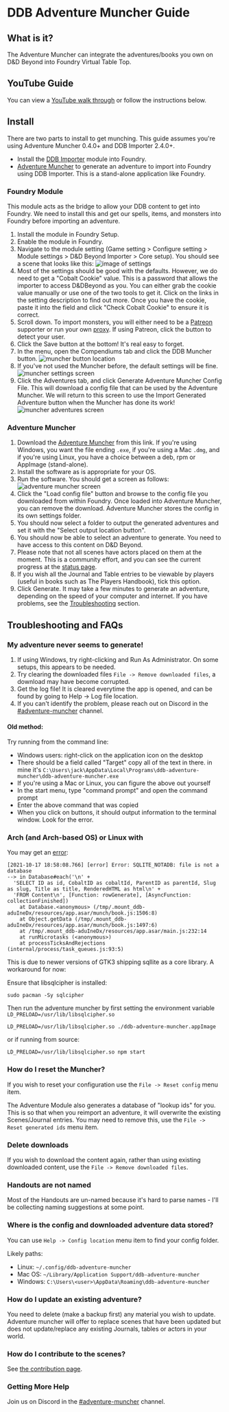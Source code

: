 # DDB Adventure Muncher Guide


## What is it?

The Adventure Muncher can integrate the adventures/books you own on D&D Beyond into Foundry Virtual Table Top.

## YouTube Guide

You can view a [YouTube walk through](https://www.youtube.com/watch?v=OMaJHLQORWo&feature=youtu.be) or follow the instructions below.

## Install

There are two parts to install to get munching. This guide assumes you're using Adventure Muncher 0.4.0+ and DDB Importer 2.4.0+.

* Install the [DDB Importer](https://foundryvtt.com/packages/ddb-importer/) module into Foundry.
* [Adventure Muncher](https://github.com/MrPrimate/ddb-adventure-muncher/releases/latest) to generate an adventure to import into Foundry using DDB Importer.
This is a stand-alone application like Foundry.

### Foundry Module

This module acts as the bridge to allow your DDB content to get into Foundry.
We need to install this and get our spells, items, and monsters into Foundry before importing an adventure.

1. Install the module in Foundry Setup.
2. Enable the module in Foundry.
3. Navigate to the module setting (Game setting > Configure setting > Module settings > D&D Beyond Importer > Core setup).
You should see a scene that looks like this:
![image of settings](./images/core.png)
4. Most of the settings should be good with the defaults.
However, we do need to get a "Cobalt Cookie" value.
This is a password that allows the importer to access D&DBeyond as you.
You can either grab the cookie value manually or use one of the two tools to get it.
Click on the links in the setting description to find out more.
Once you have the cookie, paste it into the field and click "Check Cobalt Cookie" to ensure it is correct.
5. Scroll down.
To import monsters, you will either need to be a [Patreon](https://www.patreon.com/MrPrimate) supporter or run your own [proxy](https://github.com/MrPrimate/ddb-proxy).
If using Patreon, click the button to detect your user.
6. Click the Save button at the bottom!
It's real easy to forget.
7. In the menu, open the Compendiums tab and click the DDB Muncher button.
![muncher button location](./images/buttons.png)
8. If you've not used the Muncher before, the default settings will be fine.
![muncher settings screen](./images/muncher-settings.png)
9. Click the Adventures tab, and click Generate Adventure Muncher Config File.
This will download a config file that can be used by the Adventure Muncher.
We will return to this screen to use the Import Generated Adventure button when the Muncher has done its work!
![muncher adventures screen](./images/muncher-adventures.png)


### Adventure Muncher

1. Download the [Adventure Muncher](https://github.com/MrPrimate/ddb-adventure-muncher/releases/latest) from this link.
If you're using Windows, you want the file ending `.exe`, if you're using a Mac `.dmg`, and if you're using Linux, you have a choice between a deb, rpm or AppImage (stand-alone).
2. Install the software as is appropriate for your OS.
3. Run the software.
You should get a screen as follows:
![adventure muncher screen](./images/blank-config.png)
4. Click the "Load config file" button and browse to the config file you downloaded from within Foundry.
Once loaded into Adventure Muncher, you can remove the download. Adventure Muncher stores the config in its own settings folder.
5. You should now select a folder to output the generated adventures and set it with the "Select output location button".
6. You should now be able to select an adventure to generate.
You need to have access to this content on D&D Beyond.
7. Please note that not all scenes have actors placed on them at the moment.
This is a community effort, and you can see the current progress at the [status page](https://docs.ddb.mrprimate.co.uk/status.html).
8. If you wish all the Journal and Table entries to be viewable by players (useful in books such as The Players Handbook), tick this option.
9. Click Generate.
It may take a few minutes to generate an adventure, depending on the speed of your computer and internet.
If you have problems, see the [Troubleshooting](#troubleshooting) section.


## Troubleshooting and FAQs

### My adventure never seems to generate!

1. If using Windows, try right-clicking and Run As Administrator. On some setups, this appears to be needed.
2. Try clearing the downloaded files `File -> Remove downloaded files`, a download may have become corrupted.
3. Get the log file! It is cleared everytime the app is opened, and can be found by going to Help -> Log file location.
4. If you can't identify the problem, please reach out on Discord in the [#adventure-muncher](https://discord.gg/ZZjxEBkqSH) channel.

#### Old method:

Try running from the command line:

* Windows users: right-click on the application icon on the desktop
* There should be a field called "Target" copy all of the text in there. in mine it's `C:\Users\jack\AppData\Local\Programs\ddb-adventure-muncher\ddb-adventure-muncher.exe`
* If you're using a Mac or Linux, you can figure the above out yourself
* In the start menu, type "command prompt" and open the command prompt
* Enter the above command that was copied
* When you click on buttons, it should output information to the terminal window.
Look for the error.

### Arch (and Arch-based OS) or Linux with

You may get an [error](https://github.com/MrPrimate/ddb-adventure-muncher/issues/8):

```
[2021-10-17 18:58:08.766] [error] Error: SQLITE_NOTADB: file is not a database
--> in Database#each('\n' +
  'SELECT ID as id, CobaltID as cobaltId, ParentID as parentId, Slug as slug, Title as title, RenderedHTML as html\n' +
  'FROM Content\n', [Function: rowGenerate], [AsyncFunction: collectionFinished])
    at Database.<anonymous> (/tmp/.mount_ddb-aduIneDx/resources/app.asar/munch/book.js:1506:8)
    at Object.getData (/tmp/.mount_ddb-aduIneDx/resources/app.asar/munch/book.js:1497:6)
    at /tmp/.mount_ddb-aduIneDx/resources/app.asar/main.js:232:14
    at runMicrotasks (<anonymous>)
    at processTicksAndRejections (internal/process/task_queues.js:93:5)
```

This is due to newer versions of GTK3 shipping sqllite as a core library. A workaround for now:

Ensure that libsqlcipher is installed:

```
sudo pacman -Sy sqlcipher
```

Then run the adventure muncher by first setting the environment variable `LD_PRELOAD=/usr/lib/libsqlcipher.so`

`LD_PRELOAD=/usr/lib/libsqlcipher.so ./ddb-adventure-muncher.appImage`

or if running from source:

`LD_PRELOAD=/usr/lib/libsqlcipher.so npm start`

### How do I reset the Muncher?

If you wish to reset your configuration use the `File -> Reset config` menu item.

The Adventure Module also generates a database of "lookup ids" for you. This is so that when you reimport an adventure, it will overwrite the existing Scenes/Journal entries. You may need to remove this, use the `File -> Reset generated ids` menu item.

### Delete downloads

If you wish to download the content again, rather than using existing downloaded content, use the `File -> Remove downloaded files`.

### Handouts are not named

Most of the Handouts are un-named because it's hard to parse names - I'll be collecting naming suggestions at some point.

### Where is the config and downloaded adventure data stored?

You can use `Help -> Config location` menu item to find your config folder.

Likely paths:

* Linux: `~/.config/ddb-adventure-muncher`
* Mac OS: `~/Library/Application Support/ddb-adventure-muncher`
* Windows: `C:\Users\<user>\AppData\Roaming\ddb-adventure-muncher`


### How do I update an existing adventure?

You need to delete (make a backup first) any material you wish to update.
Adventure muncher will offer to replace scenes that have been updated but does not update/replace any existing Journals, tables or actors in your world.

### How do I contribute to the scenes?

See [the contribution page](./scenes.md).

### Getting More Help

Join us on Discord in the [#adventure-muncher](https://discord.gg/ZZjxEBkqSH) channel.
